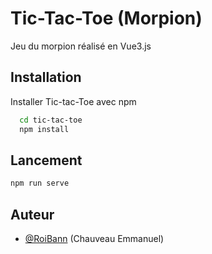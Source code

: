 
# Tic-Tac-Toe (Morpion)

Jeu du morpion réalisé en Vue3.js




## Installation

Installer Tic-tac-Toe avec npm

```bash
  cd tic-tac-toe
  npm install 
```
    
## Lancement

```bash
npm run serve
```


## Auteur

- [@RoiBann](https://github.com/RoiBann) (Chauveau Emmanuel)

